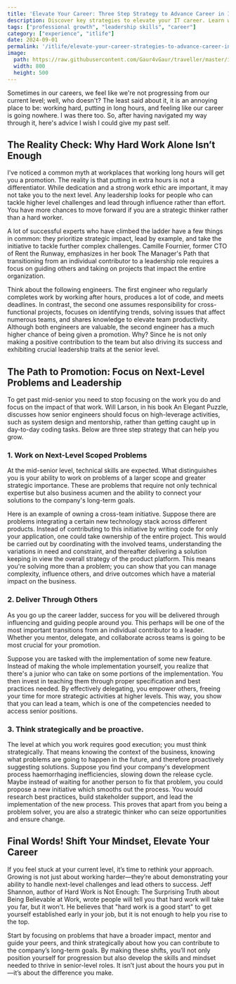 ```yaml
---
title: 'Elevate Your Career: Three Step Strategy to Advance Career in IT Industry'
description: Discover key strategies to elevate your IT career. Learn why hard work alone is not enough, how to tackle next-level problems, deliver through others, and think strategically to advance in the tech industry.
tags: ["professional growth", "leadership skills", "career"]
category: ["experience", "itlife"]
date: 2024-09-01
permalink: '/itlife/elevate-your-career-strategies-to-advance-career-in-it-industry/'
image:
  path: https://raw.githubusercontent.com/Gaur4vGaur/traveller/master/images/random/ElevateYourCareer.jfif
  width: 800
  height: 500
---
```



Sometimes in our careers, we feel like we're not progressing from our current level; well, who doesn't? The least said about it, it is an annoying place to be: working hard, putting in long hours, and feeling like our career is going nowhere. I was there too. So, after having navigated my way through it, here's advice I wish I could give my past self.


## The Reality Check: Why Hard Work Alone Isn’t Enough 
I’ve noticed a common myth at workplaces that working long hours will get you a promotion. The reality is that putting in extra hours is not a differentiator. While dedication and a strong work ethic are important, it may not take you to the next level. Any leadership looks for people who can tackle higher level challenges and lead through influence rather than effort. You have more chances to move forward if you are a strategic thinker rather than a hard worker.

A lot of successful experts who have climbed the ladder have a few things in common: they prioritize strategic impact, lead by example, and take the initiative to tackle further complex challenges. Camille Fournier, former CTO of Rent the Runway, emphasizes in her book The Manager's Path that transitioning from an individual contributor to a leadership role requires a focus on guiding others and taking on projects that impact the entire organization.

Think about the following engineers. The first engineer who regularly completes work by working after hours, produces a lot of code, and meets deadlines. In contrast, the second one assumes responsibility for cross-functional projects, focuses on identifying trends, solving issues that affect numerous teams, and shares knowledge to elevate team productivity. Although both engineers are valuable, the second engineer has a much higher chance of being given a promotion. Why? Since he is not only making a positive contribution to the team but also driving its success and exhibiting crucial leadership traits at the senior level. 


## The Path to Promotion: Focus on Next-Level Problems and Leadership
To get past mid-senior you need to stop focusing on the work you do and focus on the impact of that work. Will Larson, in his book An Elegant Puzzle, discusses how senior engineers should focus on high-leverage activities, such as system design and mentorship, rather than getting caught up in day-to-day coding tasks. Below are three step strategy that can help you grow.

### 1. Work on Next-Level Scoped Problems
At the mid-senior level, technical skills are expected. What distinguishes you is your ability to work on problems of a larger scope and greater strategic importance. These are problems that require not only technical expertise but also business acumen and the ability to connect your solutions to the company's long-term goals.

Here is an example of owning a cross-team initiative. Suppose there are problems integrating a certain new technology stack across different products. Instead of contributing to this initiative by writing code for only your application, one could take ownership of the entire project. This would be carried out by coordinating with the involved teams, understanding the variations in need and constraint, and thereafter delivering a solution keeping in view the overall strategy of the product platform. This means you're solving more than a problem; you can show that you can manage complexity, influence others, and drive outcomes which have a material impact on the business.


### 2. Deliver Through Others
As you go up the career ladder, success for you will be delivered through influencing and guiding people around you. This perhaps will be one of the most important transitions from an individual contributor to a leader. Whether you mentor, delegate, and collaborate across teams is going to be most crucial for your promotion.

Suppose you are tasked with the implementation of some new feature. Instead of making the whole implementation yourself, you realize that there's a junior who can take on some portions of the implementation. You then invest in teaching them through proper specification and best practices needed. By effectively delegating, you empower others, freeing your time for more strategic activities at higher levels. This way, you show that you can lead a team, which is one of the competencies needed to access senior positions. 

### 3. Think strategically and be proactive.
The level at which you work requires good execution; you must think strategically. That means knowing the context of the business, knowing what problems are going to happen in the future, and therefore proactively suggesting solutions.
Suppose you find your company's development process haemorrhaging inefficiencies, slowing down the release cycle. Maybe instead of waiting for another person to fix that problem, you could propose a new initiative which smooths out the process. You would research best practices, build stakeholder support, and lead the implementation of the new process. This proves that apart from you being a problem solver, you are also a strategic thinker who can seize opportunities and ensure change.


## Final Words! Shift Your Mindset, Elevate Your Career
If you feel stuck at your current level, it’s time to rethink your approach. Growing is not just about working harder—they’re about demonstrating your ability to handle next-level challenges and lead others to success. Jeff Shannon, author of Hard Work is Not Enough: The Surprising Truth about Being Believable at Work, wrote people will tell you that hard work will take you far, but it won't. He believes that "hard work is a good start" to get yourself established early in your job, but it is not enough to help you rise to the top.

Start by focusing on problems that have a broader impact, mentor and guide your peers, and think strategically about how you can contribute to the company’s long-term goals. By making these shifts, you’ll not only position yourself for progression but also develop the skills and mindset needed to thrive in senior-level roles. It isn’t just about the hours you put in—it’s about the difference you make.


